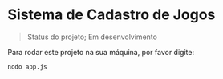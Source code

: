 <h1>Sistema de Cadastro de Jogos </h1>

>Status do projeto; Em desenvolvimento

Para rodar este projeto na sua máquina, por favor digite:

```
nodo app.js
```

